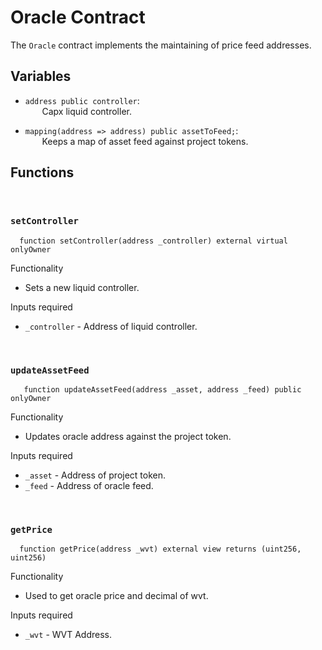 Oracle Contract 
======================
The `Oracle` contract implements the maintaining of price feed addresses.


Variables
-------------

* `address public controller`:<br />
  &ensp;&nbsp;&nbsp;&nbsp;&nbsp; Capx liquid controller.

* `mapping(address => address) public assetToFeed;`:<br />
  &ensp;&nbsp;&nbsp;&nbsp;&nbsp; Keeps a map of asset feed against project tokens.


Functions 
-----------------

<br>

### `setController`

```solidity
  function setController(address _controller) external virtual onlyOwner
```

Functionality  
* Sets a new liquid controller.

Inputs required
* `_controller` - Address of liquid controller.

<br>

### `updateAssetFeed`

```solidity
   function updateAssetFeed(address _asset, address _feed) public onlyOwner
```

Functionality  
* Updates oracle address against the project token.

Inputs required
* `_asset` - Address of project token.
* `_feed` - Address of oracle feed.

<br>

### `getPrice`

```solidity
  function getPrice(address _wvt) external view returns (uint256, uint256)
```

Functionality  
* Used to get oracle price and decimal of wvt.

Inputs required
* `_wvt` - WVT Address.